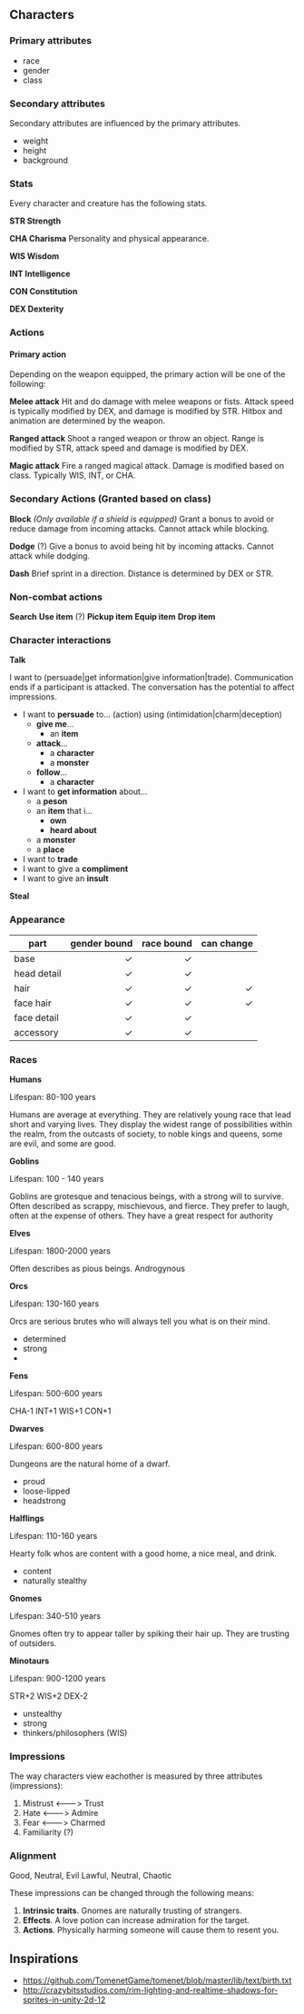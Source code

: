 ## Characters

### Primary attributes
- race
- gender 
- class

### Secondary attributes 
Secondary attributes are influenced by the primary attributes.

- weight
- height
- background


### Stats

Every character and creature has the following stats.

**STR Strength**

**CHA Charisma**
Personality and physical appearance.

**WIS Wisdom**

**INT Intelligence**

**CON Constitution**

**DEX Dexterity**

### Actions

#### Primary action
Depending on the weapon equipped, the primary action will be one of the following:

**Melee attack**
Hit and do damage with melee weapons or fists. Attack speed is typically
modified by DEX, and damage is modified by STR. Hitbox and animation are determined by the weapon.

**Ranged attack**
Shoot a ranged weapon or throw an object. Range is modified by STR, attack speed and damage is
modified by DEX.

**Magic attack**
Fire a ranged magical attack. Damage is modified based on class. Typically WIS, INT, or CHA.

### Secondary Actions (Granted based on class)

**Block** *(Only available if a shield is equipped)*
Grant a bonus to avoid or reduce damage from incoming attacks. Cannot attack while blocking.

**Dodge** (?)
Give a bonus to avoid being hit by incoming attacks. Cannot attack while dodging.

**Dash**
Brief sprint in a direction. Distance is determined by DEX or STR.

### Non-combat actions

**Search**
**Use item** (?)
**Pickup item**
**Equip item**
**Drop item**


### Character interactions

**Talk**

I want to (persuade|get information|give information|trade). Communication ends if
a participant is attacked. The conversation has the potential to affect impressions.

* I want to **persuade** to... (action) using (intimidation|charm|deception)
  * **give me**...
    * an **item**
  * **attack**...
    * a **character**
    * a **monster**
  * **follow**...
    * a **character**
* I want to **get information** about...
  * a **peson**
  * an **item** that i...
      * **own**
      * **heard about**
  * a **monster**
  * a **place**
* I want to **trade**
* I want to give a **compliment**
* I want to give an **insult**

**Steal**




### Appearance

| part      	| gender bound 	| race bound 	| can change |
|-----------	|-------------:	|-----------:	|-----------:|
| base      	| ✓            	| ✓          	|            |
| head detail  	| ✓            	| ✓         	|            |
| hair      	| ✓            	| ✓         	| ✓          |
| face hair 	| ✓            	| ✓          	| ✓          |
| face detail 	| ✓            	| ✓          	|            |
| accessory 	| ✓            	| ✓          	|            |

### Races

**Humans**

Lifespan: 80-100 years

Humans are average at everything. They are relatively young race that lead
short and varying lives. They display the widest range of possibilities within
the realm, from the outcasts of society, to noble kings and queens, some are
evil, and some are good.

**Goblins**

Lifespan: 100 - 140 years

Goblins are grotesque and tenacious beings, with a strong will to survive.
Often described as scrappy, mischievous, and fierce. They prefer to laugh,
often at the expense of others. They have a great respect for authority



**Elves**

Lifespan: 1800-2000 years

Often describes as pious beings. Androgynous

**Orcs**

Lifespan: 130-160 years

Orcs are serious brutes who will always tell you what is on their mind.

* determined 
* strong 
* 

**Fens**

Lifespan: 500-600 years

CHA-1
INT+1
WIS+1
CON+1

**Dwarves**

Lifespan: 600-800 years

Dungeons are the natural home of a dwarf.

* proud
* loose-lipped
* headstrong

**Halflings**

Lifespan: 110-160 years

Hearty folk whos are content with a good home, a nice meal, and drink.

* content
* naturally stealthy


**Gnomes**

Lifespan: 340-510 years

Gnomes often try to appear taller by spiking their hair up. They are trusting
of outsiders.


**Minotaurs**

Lifespan: 900-1200 years

STR+2
WIS+2
DEX-2

* unstealthy
* strong 
* thinkers/philosophers (WIS)


### Impressions

The way characters view eachother is measured by three attributes (impressions):

1. Mistrust <---> Trust
2. Hate <---> Admire
3. Fear <---> Charmed
4. Familiarity (?)

### Alignment
Good, Neutral, Evil
Lawful, Neutral, Chaotic


These impressions can be changed through the following means:

1. **Intrinsic traits**. Gnomes are naturally trusting of strangers.
2. **Effects**. A love potion can increase admiration for the target.
3. **Actions**. Physically harming someone will cause them to resent you.

## Inspirations

- https://github.com/TomenetGame/tomenet/blob/master/lib/text/birth.txt
- http://crazybitsstudios.com/rim-lighting-and-realtime-shadows-for-sprites-in-unity-2d-12

